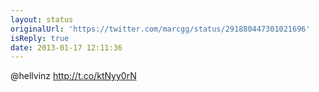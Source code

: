 ```yaml
---
layout: status
originalUrl: 'https://twitter.com/marcgg/status/291880447301021696'
isReply: true
date: 2013-01-17 12:11:36
---
```


@hellvinz http://t.co/ktNyy0rN
